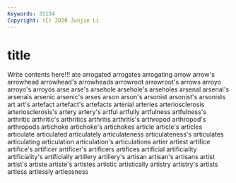 ```yaml
---
Keywords: 31134
Copyright: (C) 2020 Junjie Li
---
```


# title

Write contents here!!!
ate 
arrogated 
arrogates 
arrogating 
arrow 
arrow's 
arrowhead 
arrowhead's 
arrowheads 
arrowroot
arrowroot's 
arrows 
arroyo 
arroyo's 
arroyos 
arse 
arse's 
arsehole 
arsehole's 
arseholes
arsenal 
arsenal's 
arsenals 
arsenic 
arsenic's 
arses 
arson 
arson's 
arsonist 
arsonist's
arsonists 
art 
art's 
artefact 
artefact's 
artefacts 
arterial 
arteries 
arteriosclerosis 
arteriosclerosis's
artery 
artery's 
artful 
artfully 
artfulness 
artfulness's 
arthritic 
arthritic's 
arthritics 
arthritis
arthritis's 
arthropod 
arthropod's 
arthropods 
artichoke 
artichoke's 
artichokes 
article 
article's 
articles
articulate 
articulated 
articulately 
articulateness 
articulateness's 
articulates 
articulating 
articulation 
articulation's 
articulations
artier 
artiest 
artifice 
artifice's 
artificer 
artificer's 
artificers 
artifices 
artificial 
artificiality
artificiality's 
artificially 
artillery 
artillery's 
artisan 
artisan's 
artisans 
artist 
artist's 
artiste
artiste's 
artistes 
artistic 
artistically 
artistry 
artistry's 
artists 
artless 
artlessly 
artlessness
